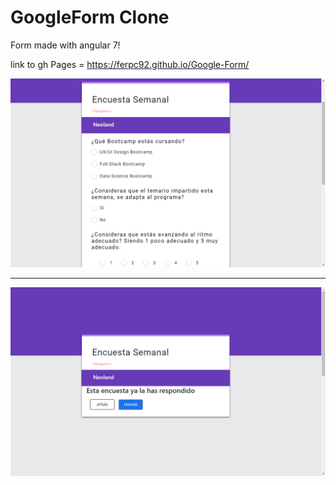 # GoogleForm Clone

Form made with angular 7!

link to gh Pages = https://ferpc92.github.io/Google-Form/

<img src="src/assets/preview1.png">

<hr>

<img src="src/assets/preview2.png">